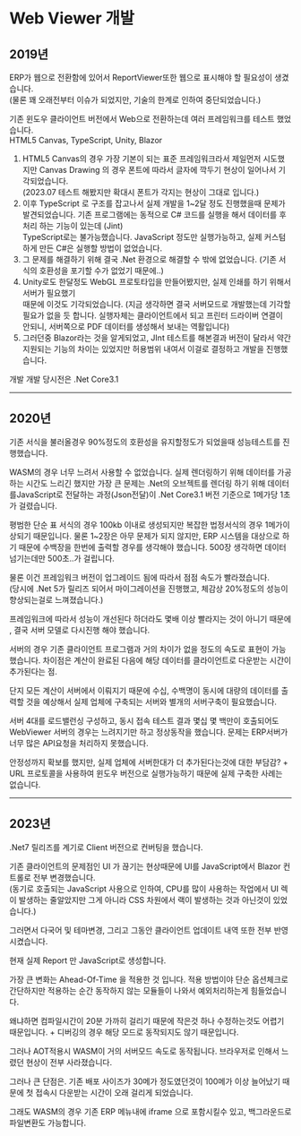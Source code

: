 # Web Viewer 개발

## 2019년

ERP가 웹으로 전환함에 있어서 ReportViewer또한 웹으로 표시해야 할 필요성이 생겼습니다. \
(물론 꽤 오래전부터 이슈가 되었지만, 기술의 한계로 인하여 중단되었습니다.)

기존 윈도우 클라이언트 버전에서 Web으로 전환하는데 여러 프레임워크를 테스트 했었습니다. \
HTML5 Canvas, TypeScript, Unity, Blazor

1. HTML5 Canvas의 경우 가장 기본이 되는 표준 프레임워크라서 제일먼저 시도했지만 Canvas Drawing 의 경우 폰트에 따라서 글자에 깍두기 현상이 일어나서 기각되었습니다.\
   (2023.07 테스트 해봤지만 확대시 폰트가 각지는 현상이 그대로 입니다.)
2. 이후 TypeScript 로 구조를 잡고나서 실제 개발을 1\~2달 정도 진행했을때 문제가 발견되었습니다. 기존 프로그램에는 동적으로 C# 코드를 실행을 해서 데이터를 후처리 하는 기능이 있는데 (Jint)\
   TypeScript로는 불가능했습니다. JavaScript 정도만 실행가능하고, 실제 커스텀하게 만든 C#은 실행할 방법이 없었습니다.
3. 그 문제를 해결하기 위해 결국 .Net 환경으로 해결할 수 밖에 없었습니다. (기존 서식의 호환성을 포기할 수가 없었기 때문에..)
4. Unity로도 한달정도 WebGL 프로토타입을 만들어봤지만, 실제 인쇄를 하기 위해서 서버가 필요했기\
   때문에 이것도 기각되었습니다. (지금 생각하면 결국 서버모드로 개발했는데 기각할 필요가 없을 듯 합니다. 실행자체는 클라이언트에서 되고 프린터 드라이버 연결이 안되니, 서버쪽으로 PDF 데이터를 생성해서 보내는 역활입니다)
5. 그러던중 Blazor라는 것을 알게되었고, JInt 테스트를 해본결과 버전이 달라서 약간 지원되는 기능의 차이는 있었지만 허용범위 내여서 이걸로 결정하고 개발을 진행했습니다.

개발 개발  당시전은 .Net Core3.1



***

## 2020년

기존 서식을  불러올경우 90%정도의 호환성을 유지할정도가 되었을때 성능테스트를 진행했습니다.

WASM의 경우 너무 느려서 사용할 수 없었습니다. 실제 렌더링하기 위해 데이터를 가공하는 시간도 느리긴 했지만 가장 큰 문제는 .Net의 오브젝트를 렌더링 하기 위해 데이터를JavaScript로 전달하는  과정(Json전달)이 .Net Core3.1 버전 기준으로 1메가당 1초가 걸렸습니다.

평범한 단순 표 서식의 경우 100kb 이내로 생성되지만 복잡한 법정서식의 경우 1메가이상되기 때문입니다.  물론 1\~2장은 아무 문제가 되지 않지만, ERP 시스템을 대상으로 하기 때문에 수백장을 한번에 출력할 경우를 생각해야 했습니다. 500장 생각하면 데이터 넘기는데만 500초..가 걸립니다.

물론 이건 프레임워크 버전이 업그레이드 됨에 따라서 점점 속도가 빨라졌습니다. \
(당시에 .Net 5가 릴리즈 되어서 마이그레이션을  진행했고, 체감상 20%정도의 성능이 향상되는걸로 느껴졌습니다.)&#x20;



프레임워크에 따라서 성능이 개선된다 하더라도 몇배 이상 빨라지는 것이 아니기 때문에 , 결국 서버 모델로 다시진행 해야  했습니다.

서버의 경우 기존 클라이언트 프로그램과 거의 차이가 없을 정도의 속도로 표현이 가능했습니다. 차이점은 계산이 완료된 다음에 해당 데이터를 클라이언트로 다운받는 시간이 추가된다는 점.

단지 모든 계산이 서버에서 이뤄지기 때문에 수십, 수백명이 동시에 대량의 데이터를 출력할 것을 예상해서 실제 업체에 구축되는 서버와 별개의 서버구축이 필요했습니다.

서버 4대를 로드밸런싱 구성하고, 동시 접속 테스트 결과 몇십 몇  백만이 호출되어도 WebViewer 서버의 경우는 느려지기만 하고 정상동작을 했습니다. 문제는 ERP서버가 너무 많은 API요청을 처리하지 못했습니다.

안정성까지 확보를 했지만, 실제 업체에 서버한대가 더 추가된다는것에 대한 부담감? + URL 프로토콜을 사용하여 윈도우 버전으로 실행가능하기 때문에 실제 구축한 사례는 없습니다.

***

## 2023년

.Net7 릴리즈를 계기로 Client 버전으로 컨버팅을 했습니다.&#x20;

기존 클라이언트의 문제점인 UI 가 끊기는 현상때문에 UI를 JavaScript에서 Blazor 컨트롤로 전부 변경했습니다. \
(동기로 호출되는 JavaScript 사용으로 인하여, CPU를 많이 사용하는 작업에서 UI 렉이 발생하는 줄알았지만 그게 아니라 CSS 차원에서 랙이 발생하는 것과 아닌것이 있었습니다.)

그러면서 다국어 및 테마변경, 그리고 그동안 클라이언트 업데이트 내역  또한 전부 반영시켰습니다.&#x20;

현재 실제 Report 만 JavaScript로 생성합니다.&#x20;

가장 큰 변화는 Ahead-Of-Time 을 적용한 것 입니다.  적용 방법이야 단순 옵션체크로 간단하지만 적용하는 순간 동작하지 않는 모듈들이 나와서 예외처리하는게 힘들었습니다.&#x20;

왜냐하면 컴파일시간이 20분 가까히 걸리기 때문에 작은것 하나 수정하는것도 어렵기 때문입니다. + 디버깅의 경우 해당 모드로 동작되지도 않기 때문입니다.



그러나  AOT적용시  WASM이 거의 서버모드 속도로 동작됩니다. 브라우저로 인해서 느렸던 현상이 전부 사라졌습니다.&#x20;

그러나 큰 단점은. 기존 배포 사이즈가 30메가 정도였던것이 100메가 이상 늘어났기 때문에 첫 접속시 다운받는 시간이 오래 걸리게 되었습니다.&#x20;

그래도 WASM의 경우 기존 ERP 메뉴내에 iframe 으로 포함시킬수 있고, 백그라운드로 파일변환도 가능합니다.&#x20;
